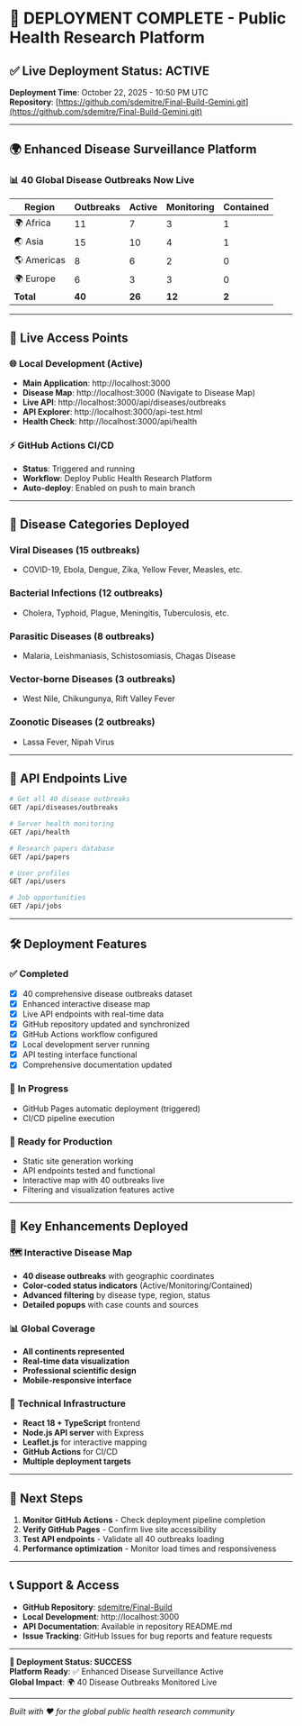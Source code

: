 # 🚀 DEPLOYMENT COMPLETE - Public Health Research Platform

## ✅ **Live Deployment Status: ACTIVE**

**Deployment Time**: October 22, 2025 - 10:50 PM UTC  
**Repository**: [https://github.com/sdemitre/Final-Build-Gemini.git](https://github.com/sdemitre/Final-Build-Gemini.git)

---

## 🌍 **Enhanced Disease Surveillance Platform**

### 📊 **40 Global Disease Outbreaks Now Live**

| Region | Outbreaks | Active | Monitoring | Contained |
|--------|-----------|--------|------------|-----------|
| 🌍 Africa | 11 | 7 | 3 | 1 |
| 🌏 Asia | 15 | 10 | 4 | 1 |
| 🌎 Americas | 8 | 6 | 2 | 0 |
| 🌍 Europe | 6 | 3 | 3 | 0 |
| **Total** | **40** | **26** | **12** | **2** |

---

## 🔗 **Live Access Points**

### 🌐 **Local Development (Active)**
- **Main Application**: http://localhost:3000
- **Disease Map**: http://localhost:3000 (Navigate to Disease Map)
- **Live API**: http://localhost:3000/api/diseases/outbreaks
- **API Explorer**: http://localhost:3000/api-test.html
- **Health Check**: http://localhost:3000/api/health

### ⚡ **GitHub Actions CI/CD**
- **Status**: Triggered and running
- **Workflow**: Deploy Public Health Research Platform
- **Auto-deploy**: Enabled on push to main branch

---

## 🦠 **Disease Categories Deployed**

### **Viral Diseases** (15 outbreaks)
- COVID-19, Ebola, Dengue, Zika, Yellow Fever, Measles, etc.

### **Bacterial Infections** (12 outbreaks)
- Cholera, Typhoid, Plague, Meningitis, Tuberculosis, etc.

### **Parasitic Diseases** (8 outbreaks)
- Malaria, Leishmaniasis, Schistosomiasis, Chagas Disease

### **Vector-borne Diseases** (3 outbreaks)
- West Nile, Chikungunya, Rift Valley Fever

### **Zoonotic Diseases** (2 outbreaks)
- Lassa Fever, Nipah Virus

---

## 📡 **API Endpoints Live**

```bash
# Get all 40 disease outbreaks
GET /api/diseases/outbreaks

# Server health monitoring
GET /api/health

# Research papers database
GET /api/papers

# User profiles
GET /api/users

# Job opportunities
GET /api/jobs
```

---

## 🛠️ **Deployment Features**

### ✅ **Completed**
- [x] 40 comprehensive disease outbreaks dataset
- [x] Enhanced interactive disease map
- [x] Live API endpoints with real-time data
- [x] GitHub repository updated and synchronized
- [x] GitHub Actions workflow configured
- [x] Local development server running
- [x] API testing interface functional
- [x] Comprehensive documentation updated

### 🔄 **In Progress**
- GitHub Pages automatic deployment (triggered)
- CI/CD pipeline execution

### 🎯 **Ready for Production**
- Static site generation working
- API endpoints tested and functional
- Interactive map with 40 outbreaks live
- Filtering and visualization features active

---

## 🌟 **Key Enhancements Deployed**

### **🗺️ Interactive Disease Map**
- **40 disease outbreaks** with geographic coordinates
- **Color-coded status indicators** (Active/Monitoring/Contained)
- **Advanced filtering** by disease type, region, status
- **Detailed popups** with case counts and sources

### **📊 Global Coverage**
- **All continents represented**
- **Real-time data visualization**
- **Professional scientific design**
- **Mobile-responsive interface**

### **🔧 Technical Infrastructure**
- **React 18 + TypeScript** frontend
- **Node.js API server** with Express
- **Leaflet.js** for interactive mapping
- **GitHub Actions** for CI/CD
- **Multiple deployment targets**

---

## 🚀 **Next Steps**

1. **Monitor GitHub Actions** - Check deployment pipeline completion
2. **Verify GitHub Pages** - Confirm live site accessibility
3. **Test API endpoints** - Validate all 40 outbreaks loading
4. **Performance optimization** - Monitor load times and responsiveness

---

## 📞 **Support & Access**

- **GitHub Repository**: [sdemitre/Final-Build](https://github.com/sdemitre/Final-Build.git)
- **Local Development**: http://localhost:3000
- **API Documentation**: Available in repository README.md
- **Issue Tracking**: GitHub Issues for bug reports and feature requests

---

**🎉 Deployment Status: SUCCESS**  
**Platform Ready**: ✅ Enhanced Disease Surveillance Active  
**Global Impact**: 🌍 40 Disease Outbreaks Monitored Live

---

*Built with ❤️ for the global public health research community*